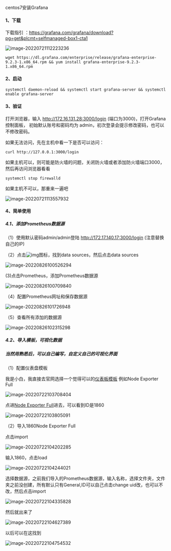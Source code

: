 centos7安装Grafana

#### 1、下载

下载指引 ：https://grafana.com/grafana/download?pg=get&plcmt=selfmanaged-box1-cta1

![image-20220721112223236](C:\Users\dell\AppData\Roaming\Typora\typora-user-images\image-20220721112223236.png)

```shell
wget https://dl.grafana.com/enterprise/release/grafana-enterprise-9.2.3-1.x86_64.rpm && yum install grafana-enterprise-9.2.3-1.x86_64.rpm
```

#### 2、启动

```shell
systemctl daemon-reload && systemctl start grafana-server && systemctl enable grafana-server
```

#### 3、验证

打开浏览器，输入 http://172.16.131.28:3000/login (端口为3000)，打开Grafana控制面板， 初始默认账号和密码均为 admin，初次登录会提示修改密码，也可以不修改密码。

如果无法访问，先在主机中看一下是否可以访问：

```shell
curl http://127.0.0.1:3000/login
```

如果主机可以，则可能是防火墙的问题，关闭防火墙或者添加防火墙端口3000，然后再访问浏览器看看

```shell
systemctl stop firewalld
```

如果主机不可以，那重来一遍吧

![image-20220721113557932](C:\Users\dell\AppData\Roaming\Typora\typora-user-images\image-20220721113557932.png)

#### 4、简单使用

##### 4.1、添加Prometheus数据源

（1）使用默认密码admin/admin登陆 http://172.17.140.17:3000/login (注意替换自己的IP) 

（2）点击![img](C:\Users\dell\AppData\Local\Temp\SGPicFaceTpBq\17796\03D174F1.png)图标，找到data sources，然后点击data sources

![image-20220826100526294](C:\Users\dell\AppData\Roaming\Typora\typora-user-images\image-20220826100526294.png)

(3)点击Prometheus，添加Prometheus数据源

![image-20220826100709840](C:\Users\dell\AppData\Roaming\Typora\typora-user-images\image-20220826100709840.png)

（4）配置Prometheus网址和保存数据源

![image-20220826101726948](C:\Users\dell\AppData\Roaming\Typora\typora-user-images\image-20220826101726948.png)

（5）查看所有添加的数据源

![image-20220826102315298](C:\Users\dell\AppData\Roaming\Typora\typora-user-images\image-20220826102315298.png)

##### 4.2、导入模板，可视化数据

##### 当然用熟悉后，可以自己编写，自定义自己的可视化界面

（1）配置仪表盘模板

我是小白，我直接去官网选择一个觉得可以的[仪表板模板](https://grafana.com/grafana/dashboards/?pg=hp&plcmt=lt-box-dashboards&dataSource=prometheus&collector=nodeexporter) 例如Node Exporter Full

![image-20220722103708404](https://img2022.cnblogs.com/blog/1768648/202207/1768648-20220722105116275-269255811.png)

点进[Node Exporter Full](https://grafana.com/grafana/dashboards/1860)进去，可以看到ID是1860

![image-20220722103805091](https://img2022.cnblogs.com/blog/1768648/202207/1768648-20220722105116796-433383520.png)

（2）导入1860Node Exporter Full

点击import

![image-20220722104202285](https://img2022.cnblogs.com/blog/1768648/202207/1768648-20220722105117202-1187405458.png)

输入1860，点击load

![image-20220722104244021](https://img2022.cnblogs.com/blog/1768648/202207/1768648-20220722105117512-500726343.png)

选择数据源，之前我们导入的Prometheus数据源，输入名称，选择文件夹，文件夹之前没创建，所有默认只有General,ID可以自己点击change uid改，也可以不改，然后点击import

![image-20220722104335828](https://img2022.cnblogs.com/blog/1768648/202207/1768648-20220722105117849-979474415.png)

然后就出来了

![image-20220722104627389](https://img2022.cnblogs.com/blog/1768648/202207/1768648-20220722105118200-602515396.png)

以后可以在这找到

![image-20220722104754532](https://img2022.cnblogs.com/blog/1768648/202207/1768648-20220722105118603-898731655.png)